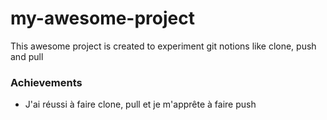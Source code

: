 # my-awesome-project

This awesome project is created to experiment git notions like clone, push and pull

### Achievements

- J'ai réussi à faire clone, pull et je m'apprête à faire push
